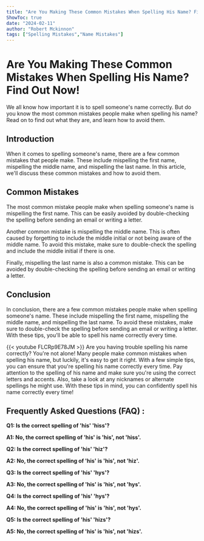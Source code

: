 ```yaml
---
title: "Are You Making These Common Mistakes When Spelling His Name? Find Out Now!"
ShowToc: true 
date: "2024-02-11"
author: "Robert Mckinnon" 
tags: ["Spelling Mistakes","Name Mistakes"]
---
```

# Are You Making These Common Mistakes When Spelling His Name? Find Out Now!

We all know how important it is to spell someone's name correctly. But do you know the most common mistakes people make when spelling his name? Read on to find out what they are, and learn how to avoid them.

## Introduction

When it comes to spelling someone's name, there are a few common mistakes that people make. These include mispelling the first name, mispelling the middle name, and mispelling the last name. In this article, we'll discuss these common mistakes and how to avoid them.

## Common Mistakes

The most common mistake people make when spelling someone's name is mispelling the first name. This can be easily avoided by double-checking the spelling before sending an email or writing a letter.

Another common mistake is mispelling the middle name. This is often caused by forgetting to include the middle initial or not being aware of the middle name. To avoid this mistake, make sure to double-check the spelling and include the middle initial if there is one.

Finally, mispelling the last name is also a common mistake. This can be avoided by double-checking the spelling before sending an email or writing a letter.

## Conclusion

In conclusion, there are a few common mistakes people make when spelling someone's name. These include mispelling the first name, mispelling the middle name, and mispelling the last name. To avoid these mistakes, make sure to double-check the spelling before sending an email or writing a letter. With these tips, you'll be able to spell his name correctly every time.

{{< youtube FLCRp9E78JM >}} 
Are you having trouble spelling his name correctly? You're not alone! Many people make common mistakes when spelling his name, but luckily, it's easy to get it right. With a few simple tips, you can ensure that you're spelling his name correctly every time. Pay attention to the spelling of his name and make sure you're using the correct letters and accents. Also, take a look at any nicknames or alternate spellings he might use. With these tips in mind, you can confidently spell his name correctly every time!

## Frequently Asked Questions (FAQ) :
**Q1: Is the correct spelling of 'his' 'hiss'?**

**A1: No, the correct spelling of 'his' is 'his', not 'hiss'.**

**Q2: Is the correct spelling of 'his' 'hiz'?**

**A2: No, the correct spelling of 'his' is 'his', not 'hiz'.**

**Q3: Is the correct spelling of 'his' 'hys'?**

**A3: No, the correct spelling of 'his' is 'his', not 'hys'.**

**Q4: Is the correct spelling of 'his' 'hys'?**

**A4: No, the correct spelling of 'his' is 'his', not 'hys'.**

**Q5: Is the correct spelling of 'his' 'hizs'?**

**A5: No, the correct spelling of 'his' is 'his', not 'hizs'.**





